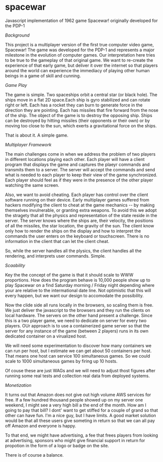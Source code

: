 # spacewar
Javascript implementation of 1962 game Spacewar! originally developed for the PDP-1

_Background_

This project is a multiplayer version of the first true computer video game, Spacewar!
The game was developed for the PDP-1 and represents a major milestone in the evolution of
computer games.  Our interpretation here tries to be true to the gameplay of that original
game.  We want to re-create the experience of that early game, but deliver it over the internet
so that players around the world can experience the immediacy of playing other human beings in
a game of skill and cunning.

_Game Play_

The game is simple.  Two spaceships orbit a central star (or black hole).  The ships move
in a flat 2D space.Each ship is gyro stabilized and can rotate right or left.  Each has a
rocket they can burn to generate force in the direction they are pointing.  Each has missiles
that fire forward from the nose of the ship.  The object of the game is to destroy the opposing
ship.  Ships can be destroyed by hitting missiles (their opponents or their own) or by moving
too close to the sun, which exerts a gravitational force on the ships.

That is about it.  A simple game.

_Multiplayer Framework_

The main challenges come in when we address the problem of two players in different locations
playing each other.  Each player will have a client program that displays the game and captures
the plaeyr commands and transmits them to a server.  The server will accept the commands and
send what is needed to each player to keep their view of the game synchronized.  Each player
should feel as if they were in the presence of the other player watching the same screen.

Also, we want to avoid cheating.  Each player has control over the client software running
on their device.  Early multiplayer games suffered from hackers modifying the client to
cheat at the game mechanics -- by making themselves invulnerable, or granting extra weapons.
To avoid this we adopt the stragety that all the physics and representation of the state
reside in the server.  The server knows where the ships are, their velocity, the positions of
all the missiles, the star location, the gravity of the sun.  The client know only how to
render the ships on the display and how to interpret the commands the user enters on the
keyboard or touchscreen.  There is no information in the client that can let the client cheat.

So, while the server handles all the plysics, the client handles all the rendering, and interprets
user commands.  Simple.

_Scaability_

Key the the concept of the game is that it should scale to WWW proportions.  How does the program
behave is 10,000 people show up to play Spacewar on a find Saturday morning / Friday night depending
where your are relative to the intermational date line.  Not optimistic that this will every happen,
but we want our design to accomodate the possibility.

Now the clide side all runs locally in the browsers, so scaling them is free.  We just deliver the
javascript to the browsers and they run the clients on local hardware.  The servers on the other
hand present a challenge.  Since this is a two player game, we need to dedicate on server for every
two players.  OUr approach is to use a containerized game server so that the server for any 
instance of the game (between 2 players) runs in its own dedicated container on a virualized host.

We will need some experimentation to discover how many containers we can run per host, but I estimate
we can get about 50 containers per host.  That means one host can service 100 simultaneous games.
So we could scale to 1000 simultaneous games by firing up 10 hosts.

Of couse these are just WAGs and we will need to adjust thost figures after running some real tests
and collection real data from deployed systems.

_Monetization_

It turns out that Amazon does not give out high volume AWS services for free.  If a few hundred thousand
people showed up on my server one weekend, I might see a very high bill a the end of the month.  How 
am I going to pay that bill?  I dont' want to get stiffed for a couple of grand so that other can have
fun.  I'm a nice guy, but I have limits.  A good market solution would be that all these users give
someting in return so that we can all pay off Amazon and everyone is happy.

To that end, we might have advertising, a fee that frees players from looking at advertising, sponsors
who might give financial support in return for propotion in the form of a logo or badge on the site.

There is of course a balance.




